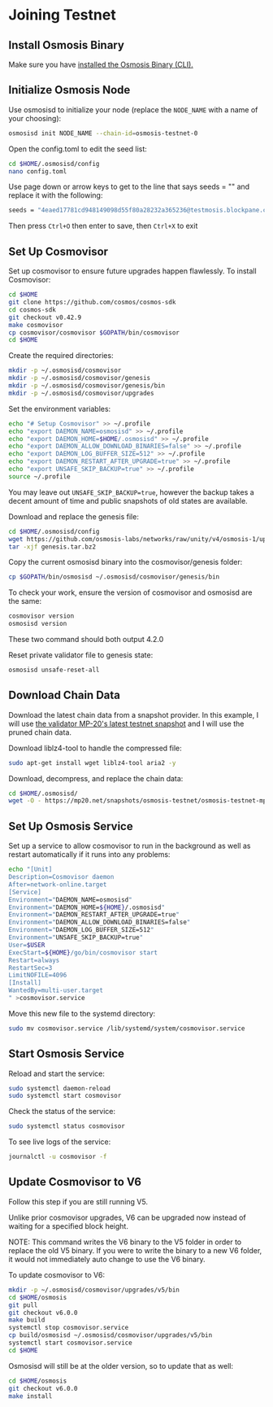 # Joining Testnet

## Install Osmosis Binary

Make sure you have [installed the Osmosis Binary (CLI).](../cli/install)

## Initialize Osmosis Node

Use osmosisd to initialize your node (replace the ```NODE_NAME``` with a name of your choosing):

```bash
osmosisd init NODE_NAME --chain-id=osmosis-testnet-0
```

Open the config.toml to edit the seed list:

```bash
cd $HOME/.osmosisd/config
nano config.toml
```

Use page down or arrow keys to get to the line that says seeds = "" and replace it with the following:

```bash
seeds = "4eaed17781cd948149098d55f80a28232a365236@testmosis.blockpane.com:26656"
```

Then press ```Ctrl+O``` then enter to save, then ```Ctrl+X``` to exit

## Set Up Cosmovisor

Set up cosmovisor to ensure future upgrades happen flawlessly. To install Cosmovisor:

```bash
cd $HOME
git clone https://github.com/cosmos/cosmos-sdk
cd cosmos-sdk
git checkout v0.42.9
make cosmovisor
cp cosmovisor/cosmovisor $GOPATH/bin/cosmovisor
cd $HOME
```

Create the required directories:

```bash
mkdir -p ~/.osmosisd/cosmovisor
mkdir -p ~/.osmosisd/cosmovisor/genesis
mkdir -p ~/.osmosisd/cosmovisor/genesis/bin
mkdir -p ~/.osmosisd/cosmovisor/upgrades
```

Set the environment variables:

```bash
echo "# Setup Cosmovisor" >> ~/.profile
echo "export DAEMON_NAME=osmosisd" >> ~/.profile
echo "export DAEMON_HOME=$HOME/.osmosisd" >> ~/.profile
echo "export DAEMON_ALLOW_DOWNLOAD_BINARIES=false" >> ~/.profile
echo "export DAEMON_LOG_BUFFER_SIZE=512" >> ~/.profile
echo "export DAEMON_RESTART_AFTER_UPGRADE=true" >> ~/.profile
echo "export UNSAFE_SKIP_BACKUP=true" >> ~/.profile
source ~/.profile
```

You may leave out `UNSAFE_SKIP_BACKUP=true`, however the backup takes a decent amount of time and public snapshots of old states are available.

Download and replace the genesis file:

```bash
cd $HOME/.osmosisd/config
wget https://github.com/osmosis-labs/networks/raw/unity/v4/osmosis-1/upgrades/v4/testnet/genesis.tar.bz2
tar -xjf genesis.tar.bz2
```

Copy the current osmosisd binary into the cosmovisor/genesis folder:

```bash
cp $GOPATH/bin/osmosisd ~/.osmosisd/cosmovisor/genesis/bin
```

To check your work, ensure the version of cosmovisor and osmosisd are the same:

```bash
cosmovisor version
osmosisd version
```

These two command should both output 4.2.0

Reset private validator file to genesis state:

```bash
osmosisd unsafe-reset-all
```

## Download Chain Data

Download the latest chain data from a snapshot provider. In this example, I will use [the validator MP-20's latest testnet snapshot](https://mp20.net/snapshots/osmosis-testnet/) and I will use the pruned chain data.

Download liblz4-tool to handle the compressed file:

```bash
sudo apt-get install wget liblz4-tool aria2 -y
```

Download, decompress, and replace the chain data:

```bash
cd $HOME/.osmosisd/
wget -O - https://mp20.net/snapshots/osmosis-testnet/osmosis-testnet-mp20-latest.tar.xz | xz -d -v | tar xf - |
```


## Set Up Osmosis Service

Set up a service to allow cosmovisor to run in the background as well as restart automatically if it runs into any problems:

```bash
echo "[Unit]
Description=Cosmovisor daemon
After=network-online.target
[Service]
Environment="DAEMON_NAME=osmosisd"
Environment="DAEMON_HOME=${HOME}/.osmosisd"
Environment="DAEMON_RESTART_AFTER_UPGRADE=true"
Environment="DAEMON_ALLOW_DOWNLOAD_BINARIES=false"
Environment="DAEMON_LOG_BUFFER_SIZE=512"
Environment="UNSAFE_SKIP_BACKUP=true"
User=$USER
ExecStart=${HOME}/go/bin/cosmovisor start
Restart=always
RestartSec=3
LimitNOFILE=4096
[Install]
WantedBy=multi-user.target
" >cosmovisor.service
```

Move this new file to the systemd directory:

```bash
sudo mv cosmovisor.service /lib/systemd/system/cosmovisor.service
```

## Start Osmosis Service

Reload and start the service:

```bash
sudo systemctl daemon-reload
sudo systemctl start cosmovisor
```

Check the status of the service:

```bash
sudo systemctl status cosmovisor
```

To see live logs of the service:

```bash
journalctl -u cosmovisor -f
``` 

## Update Cosmovisor to V6

Follow this step if you are still running V5.

Unlike prior cosmovisor upgrades, V6 can be upgraded now instead of waiting for a specified block height. 

NOTE: This command writes the V6 binary to the V5 folder in order to replace the old V5 binary. If you were to write the binary to a new V6 folder, it would not immediately auto change to use the V6 binary.

To update cosmovisor to V6:

```bash
mkdir -p ~/.osmosisd/cosmovisor/upgrades/v5/bin
cd $HOME/osmosis
git pull
git checkout v6.0.0
make build
systemctl stop cosmovisor.service
cp build/osmosisd ~/.osmosisd/cosmovisor/upgrades/v5/bin
systemctl start cosmovisor.service
cd $HOME
```

Osmosisd will still be at the older version, so to update that as well:

```bash
cd $HOME/osmosis
git checkout v6.0.0
make install
```